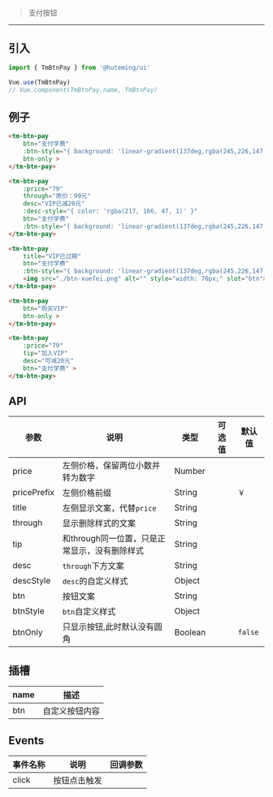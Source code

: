 > 支付按钮

-------------

## 引入

```javascript
import { TmBtnPay } from '@huteming/ui'

Vue.use(TmBtnPay)
// Vue.component(TmBtnPay.name, TmBtnPay)
```

## 例子

```html
<tm-btn-pay
    btn="支付学费"
    :btn-style="{ background: 'linear-gradient(137deg,rgba(245,226,147,1) 0%,rgba(230,186,90,1) 100%)', color: 'rgba(128, 79, 36, 1)' }"
    btn-only >
</tm-btn-pay>

<tm-btn-pay
    :price="79"
    through="原价：99元"
    desc="VIP已减20元"
    :desc-style="{ color: 'rgba(217, 166, 47, 1)' }"
    btn="支付学费"
    :btn-style="{ background: 'linear-gradient(137deg,rgba(245,226,147,1) 0%,rgba(230,186,90,1) 100%)', color: 'rgba(128, 79, 36, 1)' }" >
</tm-btn-pay>

<tm-btn-pay
    title="VIP已过期"
    btn="支付学费"
    :btn-style="{ background: 'linear-gradient(137deg,rgba(245,226,147,1) 0%,rgba(230,186,90,1) 100%)' }" >
    <img src="./btn-xuefei.png" alt="" style="width: 76px;" slot="btn">
</tm-btn-pay>

<tm-btn-pay
    btn="购买VIP"
    btn-only >
</tm-btn-pay>

<tm-btn-pay
    :price="79"
    tip="加入VIP"
    desc="可减20元"
    btn="支付学费" >
</tm-btn-pay>
```

## API

| 参数 | 说明 | 类型 | 可选值 | 默认值 |
|------|-------|---------|-------|--------|
| price | 左侧价格，保留两位小数并转为数字 | Number | | |
| pricePrefix | 左侧价格前缀 | String | | `￥` |
| title | 左侧显示文案，代替`price` | String | | |
| through | 显示删除样式的文案 | String | | |
| tip | 和through同一位置，只是正常显示，没有删除样式 | String | | |
| desc | `through`下方文案 | String | | |
| descStyle | `desc`的自定义样式 | Object | | |
| btn | 按钮文案 | String | | |
| btnStyle | `btn`自定义样式 | Object | | |
| btnOnly | 只显示按钮,此时默认没有圆角 | Boolean | | `false` |

## 插槽

| name | 描述 |
|------|--------|
| btn | 自定义按钮内容 |

## Events

| 事件名称 | 说明 | 回调参数 |
|---------|----------|-------------|
| click | 按钮点击触发 | |
